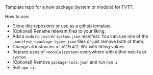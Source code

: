 Template repo for a new package (system or module) for FVTT.

How to use:
- Clone this repository or use as a github template.
- [Optional] Rename relevant files to your liking.
- Add a `module.json` or `system.json` manifest. You can use one of the `_manifest-<package type>.json` files or just remove both of them.
- Change all instances of `<REPLACE_ME>` with fitting values.
- Replace uses of `<module|system>` everywhere with either `module` or `system`.
- [Optional] Remove `package-lock.json` and run `npm i`.
- Run `npm ci`.
